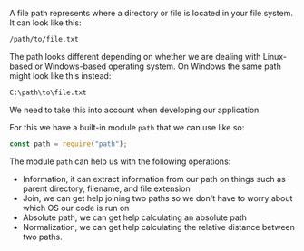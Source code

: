 A file path represents where a directory or file is located in your file system. It can look like this:

```bash
/path/to/file.txt
```

The path looks different depending on whether we are dealing with Linux-based or Windows-based operating system. On Windows the same path might look like this instead:

```bash
C:\path\to\file.txt
```

We need to take this into account when developing our application.

For this we have a built-in module `path` that we can use like so:

```javascript
const path = require("path");
```

The module `path` can help us with the following operations:

- Information, it can extract information from our path on things such as parent directory, filename, and file extension
- Join, we can get help joining two paths so we don't have to worry about which OS our code is run on
- Absolute path, we can get help calculating an absolute path
- Normalization, we can get help calculating the relative distance between two paths.
